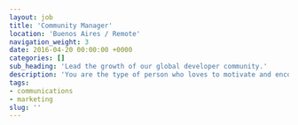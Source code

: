 ```yaml
---
layout: job
title: 'Community Manager'
location: 'Buenos Aires / Remote'
navigation_weight: 3
date: 2016-04-20 00:00:00 +0000
categories: []
sub_heading: 'Lead the growth of our global developer community.'
description: 'You are the type of person who loves to motivate and encourage others. You are passionate about technology, and love staying up-to-date on the latest developments. You are able to blend in and collaborate with diverse groups, whether it’s technical people or salespeople in suits. You are detail-oriented and love getting things done.'
tags:
- communications
- marketing
slug: ''
---
```




